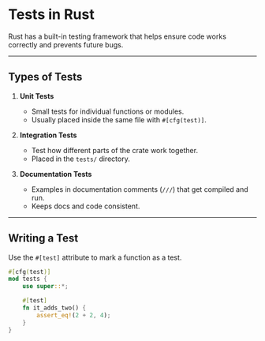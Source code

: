 # Tests in Rust

Rust has a built-in testing framework that helps ensure code works correctly and prevents future bugs.

---

## Types of Tests
1. **Unit Tests**  
   - Small tests for individual functions or modules.  
   - Usually placed inside the same file with `#[cfg(test)]`.

2. **Integration Tests**  
   - Test how different parts of the crate work together.  
   - Placed in the `tests/` directory.

3. **Documentation Tests**  
   - Examples in documentation comments (`///`) that get compiled and run.  
   - Keeps docs and code consistent.

---

## Writing a Test
Use the `#[test]` attribute to mark a function as a test.

```rust
#[cfg(test)]
mod tests {
    use super::*;

    #[test]
    fn it_adds_two() {
        assert_eq!(2 + 2, 4);
    }
}
